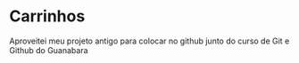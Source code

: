 # Carrinhos
Aproveitei meu projeto antigo para colocar no github junto do curso de Git e Github do Guanabara

